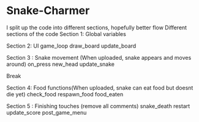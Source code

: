 # Snake-Charmer
I split up the code into different sections, hopefully better flow
Different sections of the code
Section 1: Global variables

Section 2: UI
game_loop
draw_board
update_board

Section 3 : Snake movement (When uploaded, snake appears and moves around)
on_press
new_head
update_snake

Break

Section 4: Food functions(When uploaded, snake can eat food but doesnt die yet)
check_food 
respawn_food 
food_eaten 

Section 5 : Finishing touches (remove all comments)
snake_death
restart 
update_score
post_game_menu
